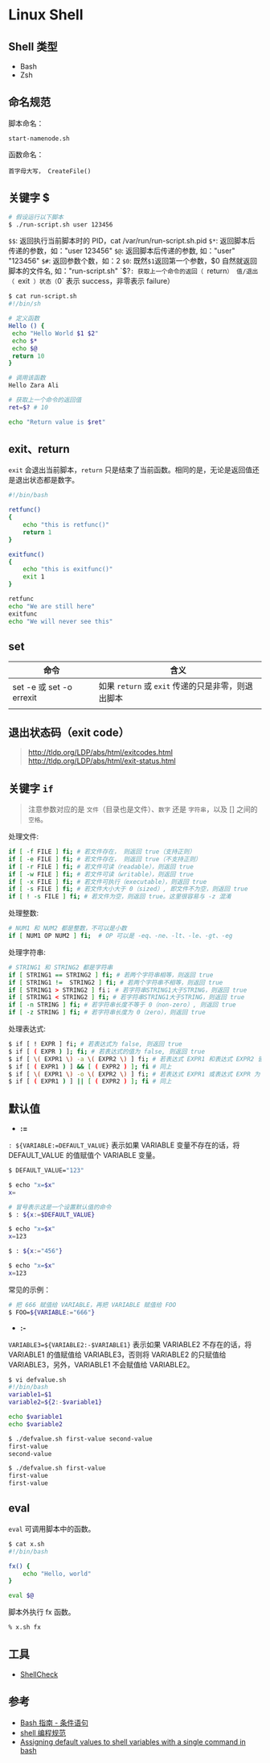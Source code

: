 # Linux Shell

## Shell 类型

* Bash
* Zsh

## 命名规范

脚本命名：

```PlainText
start-namenode.sh
```

函数命名：

```PlainText
首字母大写， CreateFile()
```

## 关键字 $

```bash
# 假设运行以下脚本
$ ./run-script.sh user 123456
```

`$$`: 返回执行当前脚本时的 PID，cat /var/run/run-script.sh.pid 
`$*`: 返回脚本后传递的参数，如："user 123456"
`$@`: 返回脚本后传递的参数, 如："user" "123456"
`$#`: 返回参数个数，如：2
`$0`: 既然`$1`返回第一个参数，$0 自然就返回脚本的文件名, 如："run-script.sh"
`$?`: 获取上一个命令的返回（ `return`） 值/退出（ `exit` ）状态（`0` 表示 success，非零表示 failure）

```bash
$ cat run-script.sh
#!/bin/sh

# 定义函数
Hello () {
 echo "Hello World $1 $2"
 echo $*
 echo $@
 return 10
}

# 调用该函数
Hello Zara Ali

# 获取上一个命令的返回值
ret=$? # 10

echo "Return value is $ret"
```

## exit、return

`exit` 会退出当前脚本，`return` 只是结束了当前函数。相同的是，无论是返回值还是退出状态都是数字。

```bash
#!/bin/bash

retfunc()
{
    echo "this is retfunc()"
    return 1
}

exitfunc()
{
    echo "this is exitfunc()"
    exit 1
}

retfunc
echo "We are still here"
exitfunc
echo "We will never see this"
```

## set

| 命令                      | 含义                                 |
| ----------------------- | ---------------------------------- |
| set -e 或 set -o errexit | 如果 `return` 或 `exit` 传递的只是非零，则退出脚本 |
|                         |                                    |

## 退出状态码（exit code）

> http://tldp.org/LDP/abs/html/exitcodes.html
> http://tldp.org/LDP/abs/html/exit-status.html

## 关键字 `if`

> 注意参数对应的是 `文件`（目录也是文件）、`数字` 还是 `字符串`，以及 [] 之间的`空格`。

处理文件:

```bash
if [ -f FILE ] fi; # 若文件存在， 则返回 true（支持正则）
if [ -e FILE ] fi; # 若文件存在， 则返回 true（不支持正则）
if [ -r FILE ] fi; # 若文件可读（readable），则返回 true
if [ -w FILE ] fi; # 若文件可读（writable），则返回 true
if [ -x FILE ] fi; # 若文件可执行（executable），则返回 true
if [ -s FILE ] fi; # 若文件大小大于 0（sized）, 即文件不为空，则返回 true
if [ ! -s FILE ] fi; # 若文件为空，则返回 true。这里很容易与 -z 混淆
```

处理整数:

```bash
# NUM1 和 NUM2 都是整数，不可以是小数
if [ NUM1 OP NUM2 ] fi;  # OP 可以是 -eq、-ne、-lt、-le、-gt、-eg
```

处理字符串:

```bash
# STRING1 和 STRING2 都是字符串
if [ STRING1 == STRING2 ] fi; # 若两个字符串相等，则返回 true
if [ STRING1 !=  STRING2 ] fi; # 若两个字符串不相等，则返回 true
if [ STRING1 > STRING2 ] fi； # 若字符串STRING1大于STRING，则返回 true
if [ STRING1 < STRING2 ] fi; # 若字符串STRING1大于STRING，则返回 true
if [ -n STRING ] fi; # 若字符串长度不等于 0（non-zero）, 则返回 true
if [ -z STRING ] fi; # 若字符串长度为 0（zero），则返回 true
```

处理表达式:

```bash
$ if [ ! EXPR ] fi; # 若表达式为 false, 则返回 true
$ if [ ( EXPR ) ]; fi; # 若表达式的值为 false, 则返回 true
$ if [ \( EXPR1 \) -a \( EXPR2 \) ] fi; # 若表达式 EXPR1 和表达式 EXPR2 皆为 true, 则返回 true
$ if [ ( EXPR1 ) ] && [ ( EXPR2 ) ]; fi # 同上
$ if [ \( EXPR1 \) -o \( EXPR2 \) ] fi; # 若表达式 EXPR1 或表达式 EXPR 为 true, 则返回 true
$ if [ ( EXPR1 ) ] || [ ( EXPR2 ) ]; fi # 同上
```

## 默认值

* **:=**

`: ${VARIABLE:=DEFAULT_VALUE}` 表示如果 VARIABLE 变量不存在的话，将 DEFAULT_VALUE 的值赋值个 VARIABLE 变量。

```bash
$ DEFAULT_VALUE="123"

$ echo "x=$x"
x=

# 冒号表示这是一个设置默认值的命令
$ : ${x:=$DEFAULT_VALUE}

$ echo "x=$x"
x=123

$ : ${x:="456"}

$ echo "x=$x"
x=123
```

常见的示例：

```bash
# 把 666 赋值给 VARIABLE，再把 VARIABLE 赋值给 FOO
$ FOO=${VARIABLE:="666"}
```

* **:-**

`VARIABLE3=${VARIABLE2:-$VARIABLE1}` 表示如果 VARIABLE2 不存在的话，将 VARIABLE1 的值赋值给 VARIABLE3，否则将 VARIABLE2 的只赋值给 VARIABLE3，另外，VARIABLE1 不会赋值给 VARIABLE2。

```bash
$ vi defvalue.sh
#!/bin/bash
variable1=$1
variable2=${2:-$variable1}

echo $variable1
echo $variable2

$ ./defvalue.sh first-value second-value
first-value
second-value

$ ./defvalue.sh first-value
first-value
first-value
```

## eval

`eval` 可调用脚本中的函数。

```bash
$ cat x.sh
#!/bin/bash

fx() {
    echo "Hello, world"
}

eval $@
```

脚本外执行 fx 函数。

```bash
% x.sh fx
```

## 工具

* [ShellCheck](https://github.com/koalaman/shellcheck)

## 参考

* [Bash 指南 - 条件语句](http://tldp.org/LDP/Bash-Beginners-Guide/html/sect_07_01.html)
* [shell 编程规范](https://wenku.baidu.com/view/cf3b683067ec102de2bd8969.html)
* [Assigning default values to shell variables with a single command in bash](https://stackoverflow.com/questions/2013547/assigning-default-values-to-shell-variables-with-a-single-command-in-bash)